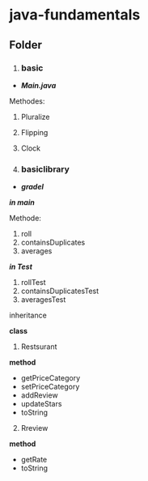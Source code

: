 # java-fundamentals

## Folder 


1. ### basic

* ***Main.java***

Methodes: 
1. Pluralize
2. Flipping
3. Clock


2. ### basiclibrary
* ***gradel***

***in main***

Methode:

1. roll
2. containsDuplicates
3. averages

***in Test***
1. rollTest
2. containsDuplicatesTest
3. averagesTest



inheritance


**class**

1. Restsurant

**method**
* getPriceCategory
* setPriceCategory
* addReview
* updateStars
* toString


2. Rreview

**method**
* getRate
* toString
